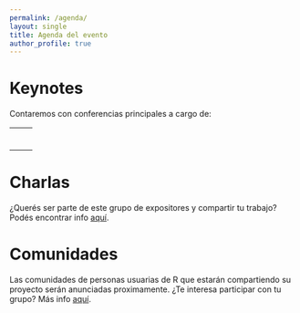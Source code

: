```yaml
---
permalink: /agenda/
layout: single
title: Agenda del evento
author_profile: true
---
```


# Keynotes

Contaremos con conferencias principales a cargo de:

<table style="width:100%">
  <tr>
    <td width="40%">  <p><img src="/Conectar2021/assets/images/keynote1-01.png" alt="" /></p> </td>
    <td width="40%">  <p><img src="/Conectar2021/assets/images/keynote2-01.png" alt="" /></p> </td>
 </tr>
</table>


# Charlas

¿Querés ser parte de este grupo de expositores y compartir tu trabajo? Podés encontrar info [aquí](https://conectar2021.github.io/ConectaR2021/inscripciones/).


# Comunidades

Las comunidades de personas usuarias de R que estarán compartiendo su proyecto serán anunciadas proximamente. ¿Te interesa participar con tu grupo? Más info [aquí](https://conectar2021.github.io/ConectaR2021/inscripciones/).


